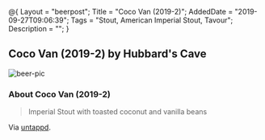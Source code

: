 @{
 Layout = "beerpost";
 Title = "Coco Van (2019-2)";
 AddedDate = "2019-09-27T09:06:39";
 Tags = "Stout, American Imperial Stout, Tavour";
 Description = "";
 }
 

## Coco Van (2019-2) by Hubbard's Cave

![beer-pic]

### About Coco Van (2019-2)

> Imperial Stout with toasted coconut and vanilla beans

Via [untappd][untappd-url].

[untappd-url]: <https://untappd.com//b/hubbard-s-cave-coco-van-2019-2/3197105>
[beer-pic]: https://jasonpowley.com/assets/img/2019-09-27-coco-van-2019-2.jpeg "Coco Van (2019-2) by Hubbard's Cave"
